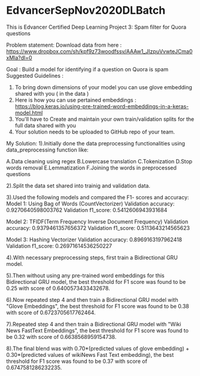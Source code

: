 # EdvancerSepNov2020DLBatch
This is  Edvancer Certified Deep Learning Project 3: Spam filter for Quora questions

Problem statement:
Download data from here : https://www.dropbox.com/sh/kpf9z73woodfssv/AAAw1_JIzpuVvwteJCma0xMla?dl=0

Goal : Build a model for identifying if a question on Quora is spam 
Suggested Guidelines : 
1. To bring down dimensions of your model you can use glove embedding shared with you ( in the data )
2. Here is how you can use pertained embeddings : https://blog.keras.io/using-pre-trained-word-embeddings-in-a-keras-model.html
3. You'll have to Create and maintain your own train/validation splits for the full data shared with you 
4. Your solution needs to be uploaded to GitHub repo of your team.

My Solution:
1).Initially done the data preprocessing functionalities using data_preprocessing function like:

A.Data cleaning using regex
B.Lowercase translation
C.Tokenization
D.Stop words removal
E.Lemmatization
F.Joining the  words in preprocessed questions

2).Split the data set shared into trainig and validation data.

3).Used the following models and compared the F1- scores and accuracy:
  Model 1: Using Bag of Words (CountVectorizer)
    Validation accuracy:  0.9270640598003762
    Validation f1_score:  0.5412606943931684
    
  Model 2: TFIDF(Term Frequency Inverse Document Frequency)
    Validation accuracy:  0.9379461357656372
    Validation f1_score:  0.5113643214565623
    
  Model 3: Hashing Vectorizer 
    Validation accuracy:  0.8969163197962418
    Validation f1_score:  0.26971614536250227

4).With necessary preprocessing steps, first train a Bidirectional GRU model. 

5).Then without using any pre-trained word embeddings for this Bidirectional GRU model, 
the best threshold for F1 score was found to be 0.25 with score of 0.6400573433432678.

6).Now repeated step 4 and then train a Bidirectional GRU model with "Glove Embeddings",
the best threshold for F1 score was found to be 0.38 with score of 0.6723705617762464.

7).Repeated step 4 and then train a Bidirectional GRU model with  "Wiki News FastText Embeddings",
the best threshold for F1 score was found to be 0.32 with score of 0.6638568959154738.

8).The final blend was with 0.70*(predicted values of glove embedding) + 0.30*(predicted values of wikiNews Fast Text embedding),
the best threshold for F1 score was found to be 0.37 with score of 0.6747581286232235.
